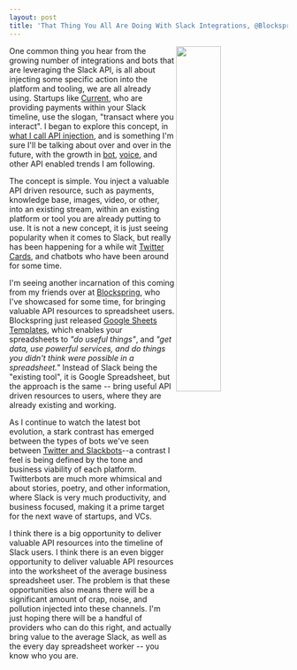 ```yaml
---
layout: post
title: 'That Thing You All Are Doing With Slack Integrations, @Blockspring Is Doing It With Spreadsheets'
---
```

<p><a href="https://open.blockspring.com/templates"><img src="http://kinlane-productions.s3.amazonaws.com/api-evangelist-site/blog/blockspring-google-sheets-templates.jpg" alt="" width="40%" align="right" /></a></p>
<p>One common thing you hear from the growing number of integrations and bots that are leveraging the Slack API, is all about injecting some specific action into the platform and tooling, we are all already using. Startups like <a href="https://current.com/">Current</a>, who are providing payments within your Slack timeline, use the slogan, "transact where you interact". I began to explore this concept, in <a href="http://apievangelist.com/2016/02/23/exploring-my-thoughts-around-api-injection-into-messaging-voice-and-other-online-experiences/">what I call API injection</a>, and is something I'm sure I'll be talking about over and over in the future, with the growth in <a href="http://bots.apievangelist.com/">bot</a>, <a href="http://voice.apievangelist.com/">voice</a>, and other API enabled trends I am following.</p>
<p>The concept is simple. You inject a valuable API driven resource, such as payments, knowledge base, images, video, or other, into an existing stream, within an existing platform or tool you are already putting to use. It is not a new concept, it is just seeing popularity when it comes to Slack, but really has been happening for a while wit <a href="https://dev.twitter.com/cards/overview">Twitter Cards</a>, and chatbots who have been around for some time.&nbsp;</p>
<p>I'm seeing another incarnation of this coming from my friends over at <a href="https://blockspring.com">Blockspring</a>, who I've showcased for some time, for bringing valuable API resources to spreadsheet users. Blockspring just released&nbsp;<a href="https://open.blockspring.com/templates">Google Sheets Templates</a>, which enables your spreadsheets&nbsp;to <em>"do useful things"</em>, and <em>"get data, use powerful services, and do things you didn't think were possible in a spreadsheet."</em> Instead of Slack being the "existing tool", it is Google Spreadsheet, but the approach is the same -- bring useful API driven resources to users, where they are already existing and working.</p>
<p>As I continue to watch the latest bot evolution, a stark contrast has emerged between the types of bots we've seen between <a href="http://bots.apievangelist.com/organizations/">Twitter and Slackbots</a>--a contrast I feel is being defined by the tone and business viability of each platform. Twitterbots are much more whimsical and about stories, poetry, and other information, where Slack is very much productivity, and business focused, making it a prime target for the next wave of startups, and VCs.</p>
<p>I think there is a big opportunity to deliver valuable API resources into the timeline of Slack users. I think there is an even bigger opportunity to deliver valuable API resources into the worksheet of the average business spreadsheet user. The problem is that these opportunities also means there will be a significant amount of crap, noise, and pollution injected into these channels. I'm just hoping there will be a handful of providers who can do this right, and actually bring value to the average Slack, as well as the every day spreadsheet worker -- you know who you are.</p>